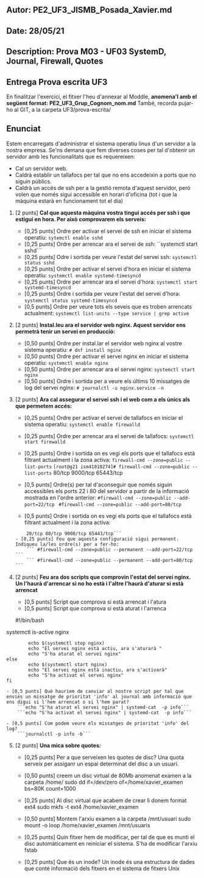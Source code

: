 ## Autor:          PE2_UF3_JISMB_Posada_Xavier.md
## Date:           28/05/21
## Description:    Prova M03 - UF03 SystemD, Journal, Firewall, Quotes
## Entrega Prova escrita UF3

En finalitzar l'exercici, el fitxer l'heu d'annexar al Moddle, **anomena'l amb el següent format: PE2_UF3_Grup_Cognom_nom.md**
També, recorda pujar-ho al GIT, a la carpeta UF3/prova-escrita/

## Enunciat

Estem encarregats d'administrar el sistema operatiu linux d'un servidor a la nostra empresa. Se'ns demana que fem diverses coses per tal d'obtenir un servidor amb les funcionalitats que es requereixen:

- Cal un servidor web.
- Caldrà establir un tallafocs per tal que no ens accedeixin a ports que no siguin públics.
- Caldrà un accés de ssh per a la gestió remota d'aquest servidor, però volen que només sigui accessible en horari d'oficina (tot i que la màquina estarà en funcionament tot el dia)

1. [2 punts] **Cal que aquesta màquina vostra tingui accés per ssh i que estigui en hora. Per això comprovarem els serveis:**

    - [0,25 punts] Ordre per activar el servei de ssh en iniciar el sistema operatiu:
        ```sytemctl enable sshd```
    - [0,25 punts] Ordre per arrencar ara el servei de ssh:
        ``systemctl start sshd``` 
    - [0,25 punts] Odre i sortida per veure l'estat del servei ssh:
        ```systemctl status sshd```
    - [0,25 punts] Ordre per activar el servei d'hora en iniciar el sistema operatiu:
        ```systemctl enable systemd-timesyncd```
    - [0,25 punts] Ordre per arrencar ara el servei d'hora:
        ```systemctl start systemd-timesyncd```
    - [0,25 punts] Ordre i sortida per veure l'estat del servei d'hora:
        ```systemctl status systemd-timesyncd```
    - [0,5 punts] Ordre per veure tots els seveis que es troben arrencats actualment:
        ```systemctl list-units --type service | grep active```

2. [2 punts] **Instal.leu ara el servidor web nginx. Aquest servidor ens permetrà tenir un servei en producció:**

    - [0,50 punts] Ordre per instal.lar el servidor web nginx al vostre sistema operatiu:
        ```# dnf install nginx```
    - [0,50 punts] Ordre per activar el servei nginx en iniciar el sistema operatiu:
        ```systemctl enable nginx```
    - [0,50 punts] Ordre per arrencar ara el servei nginx:
        ```systemctl start nginx```
    - [0,50 punts] Ordre i sortida per a veure els últims 10 missatges de log del servei nginx:
        ```# journalctl -u nginx.service -n```

3. [2 punts] **Ara cal assegurar el servei ssh i el web com a els únics als que permetem accés:**

   - [0,25 punts] Ordre per activar el servei de tallafocs en iniciar el sistema operatiu:
        ```systemctl enable firewalld```
   - [0,25 punts] Ordre per arrencar ara el servei de tallafocs:
        ```systemctl start firewalld```
   - [0,25 punts] Ordre i sortida on es vegi els ports que el tallafocs està filtrant actualment i la zona activa:
        ```firewall-cmd --zone=public --list-ports```
      ```[root@g21 ism41010274]# firewall-cmd --zone=public --list-ports```
        80/tcp 9000/tcp 65443/tcp
 
   - [0,5 punts] Ordre(s) per tal d'aconseguir que només siguin accessibles els ports 22 i 80 del servidor a partir de la informació mostrada en l'ordre anterior:
        ```#firewall-cmd --zone=public --add-port=22/tcp ```
        ``` #firewall-cmd --zone=public --add-port=80/tcp ```
   - [0,5 punts] Ordre i sortida on es vegi els ports que el tallafocs està filtrant actualment i la zona activa:
    ```[root@g21 ism41010274]# firewall-cmd --zone=public --list-ports
        20/tcp 80/tcp 9000/tcp 65443/tcp```
   - [0,25 punts] Feu que aquesta configuració sigui permanent. Indiqueu la/les ordre(s) per a fer-ho:
        ``` #firewall-cmd --zone=public --permanent --add-port=22/tcp ```
        ``` #firewall-cmd --zone=public --permanent --add-port=80/tcp ```

4. [2 punts] **Feu ara dos scripts que comprovin l'estat del servei nginx. Un l'haurà d'arrencar si no ho està i l'altre l'haurà d'aturar si està arrencat**

    - [0,5 punts] Script que comprova si està arrencat i l'atura
    - [0,5 punts] Script que comprova si està aturat i l'arrenca
    
    #!/bin/bash


systemctl is-active nginx
```if [ $? == 0 ]; then
        echo $(systemctl stop nginx)
        echo "El servei nginx està actiu, ara s'aturarà "
        echo "S'ha aturat el servei nginx"
else
        echo $(systemctl start nginx)
        echo "El servei nginx està inactiu, ara s'activarà"
        echo "S'ha activat el servei nginx"
fi 
```


    - [0,5 punts] Què hauríem de canviar al nostre script per tal que enviés un missatge de prioritat 'info' al journal amb informació que ens digui si l'hem arrencat o si l'hem parat?
        ```echo "S'ha aturat el servei nginx" | systemd-cat  -p info```
        ```echo "S'ha activat el servei nginx" | systemd-cat  -p info```

    - [0,5 punts] Com podem veure els missatges de prioritat 'info' del log?
        ```journalctl -p info -b```
5. [2 punts]  **Una mica sobre quotes:** 
   - [0,25 punts] Per a que serveixen les quotes de disc?
   Una quota serveix per assiganr un espai determinat del disc a un usuari.
   
   - [0,50 punts] creem un disc virtual de 80Mb anomenat examen a la carpeta /home/
     sudo dd if=/dev/zero of=/home/xavier_examen  bs=80K count=1000
     
   - [0,25 punts] Al disc virtual que acabem de crear li donem format ext4
     sudo mkfs -t ext4 /home/xavier_examen
     
   - [0,50 punts] Montem l'arxiu examen a la carpeta /mnt/usuari
     sudo mount -o loop /home/xavier_examen /mnt/usuaris
     
   - [0,25 punts] Quin fitxer hem de modificar, per tal de que es munti el disc automàticament en reiniciar el sistema. 
      S'ha de modificar l'arxiu fstab
      
   - [0,25 punts] Que és un inode?
      Un inode és una estructura de dades que conté informació dels fitxers en el sistema de fitxers Unix



